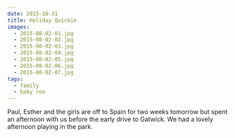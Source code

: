 ```yaml
---
date: 2015-10-31
title: Holiday Quickie
images:
  - 2015-08-02-01.jpg
  - 2015-08-02-02.jpg
  - 2015-08-02-03.jpg
  - 2015-08-02-04.jpg
  - 2015-08-02-05.jpg
  - 2015-08-02-06.jpg
  - 2015-08-02-07.jpg
tags:
  - family
  - baby roo
---
```

Paul, Esther and the girls are off to Spain for two weeks tomorrow but spent an afternoon with us before the early drive to Gatwick. We had a lovely afternoon playing in the park.